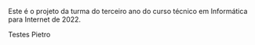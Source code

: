Este é o projeto da turma do terceiro ano
do curso técnico em Informática para Internet
de 2022.

Testes Pietro
